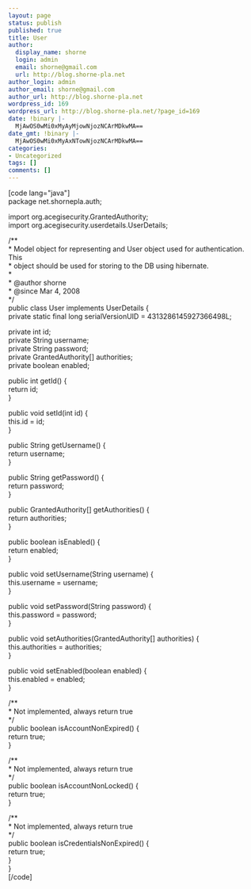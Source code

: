 ```yaml
---
layout: page
status: publish
published: true
title: User
author:
  display_name: shorne
  login: admin
  email: shorne@gmail.com
  url: http://blog.shorne-pla.net
author_login: admin
author_email: shorne@gmail.com
author_url: http://blog.shorne-pla.net
wordpress_id: 169
wordpress_url: http://blog.shorne-pla.net/?page_id=169
date: !binary |-
  MjAwOS0wMi0xMyAyMjowNjozNCArMDkwMA==
date_gmt: !binary |-
  MjAwOS0wMi0xMyAxNTowNjozNCArMDkwMA==
categories:
- Uncategorized
tags: []
comments: []
---
```

<p>[code lang="java"]<br />
package net.shornepla.auth;</p>
<p>import org.acegisecurity.GrantedAuthority;<br />
import org.acegisecurity.userdetails.UserDetails;</p>
<p>/**<br />
 * Model object for representing and User object used for authentication. This<br />
 * object should be used for storing to the DB using hibernate.<br />
 *<br />
 * @author shorne<br />
 * @since Mar 4, 2008<br />
 */<br />
public class User implements UserDetails {<br />
    private static final long serialVersionUID = 4313286145927366498L;</p>
<p>    private int id;<br />
    private String username;<br />
    private String password;<br />
    private GrantedAuthority[] authorities;<br />
    private boolean enabled;</p>
<p>    public int getId() {<br />
        return id;<br />
    }</p>
<p>    public void setId(int id) {<br />
        this.id = id;<br />
    }</p>
<p>    public String getUsername() {<br />
        return username;<br />
    }</p>
<p>    public String getPassword() {<br />
        return password;<br />
    }</p>
<p>    public GrantedAuthority[] getAuthorities() {<br />
        return authorities;<br />
    }</p>
<p>    public boolean isEnabled() {<br />
        return enabled;<br />
    }</p>
<p>    public void setUsername(String username) {<br />
        this.username = username;<br />
    }</p>
<p>    public void setPassword(String password) {<br />
        this.password = password;<br />
    }</p>
<p>    public void setAuthorities(GrantedAuthority[] authorities) {<br />
        this.authorities = authorities;<br />
    }</p>
<p>    public void setEnabled(boolean enabled) {<br />
        this.enabled = enabled;<br />
    }</p>
<p>    /**<br />
     * Not implemented, always return true<br />
     */<br />
    public boolean isAccountNonExpired() {<br />
        return true;<br />
    }</p>
<p>    /**<br />
     * Not implemented, always return true<br />
     */<br />
    public boolean isAccountNonLocked() {<br />
        return true;<br />
    }</p>
<p>    /**<br />
     * Not implemented, always return true<br />
     */<br />
    public boolean isCredentialsNonExpired() {<br />
        return true;<br />
    }<br />
}<br />
[/code]</p>
